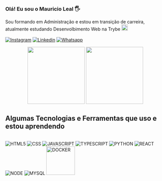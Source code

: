 ### Olá! Eu sou o Mauricio Leal 🖐️<br/>
Sou formando em Administração e estou em transição de carreira, atualmente estudando Desenvolbimento Web na Trybe <img width="20" alt="trybe_logo" src="https://media.licdn.com/dms/image/D4D0BAQHo1GZmhutd4A/company-logo_200_200/0/1664308283764?e=1678924800&v=beta&t=AaNDgo-tOmb6qWbqe6Fbf4Kf9POgjQUbVyU6td_XRfg"/><br/><br>
[![Instagram](https://img.shields.io/badge/Instagram-E4405F?style=for-the-badge&logo=instagram&logoColor=white)](https://www.instagram.com/mauricio.leal)
[![Linkedin](https://img.shields.io/badge/LinkedIn-0077B5?style=for-the-badge&logo=linkedin&logoColor=white)](https://www.linkedin.com/in/mauriciovieiraleal)
[![Whatsapp](https://img.shields.io/badge/WhatsApp-25D366?style=for-the-badge&logo=whatsapp&logoColor=white)](https://wa.me/+5527997352106)

<div align="center">
<img height="180em" src="https://github-readme-stats-sigma-five.vercel.app/api?username=mauvleal&theme=highcontrast&show_icons=true&include_all_commits"/>
<img height="180em" src="https://github-readme-stats-sigma-five.vercel.app/api/top-langs/?username=mauvleal&layout=compact"/>


</div>

## Algumas Tecnologias e Ferramentas que uso e estou aprendendo

<div style="display: inline_block"><br/>
<img alt="HTML5" src="https://img.shields.io/badge/HTML5-E34F26?style=for-the-badge&logo=html5&logoColor=white"/>
<img alt="CSS" src="https://img.shields.io/badge/CSS3-1572B6?style=for-the-badge&logo=css3&logoColor=white"/>
<img alt="JAVASCRIPT" src="https://img.shields.io/badge/JavaScript-F7DF1E?style=for-the-badge&logo=javascript&logoColor=black"/>
<img alt="TYPESCRIPT" src="https://img.shields.io/badge/TypeScript-007ACC?style=for-the-badge&logo=typescript&logoColor=white"/>
<img alt="PYTHON" src="https://img.shields.io/badge/Python-3776AB?style=for-the-badge&logo=python&logoColor=white"/>
<img alt="REACT" src="https://img.shields.io/badge/React-20232A?style=for-the-badge&logo=react&logoColor=61DAFB"/>
<img alt="NODE" src="https://img.shields.io/badge/Node.js-43853D?style=for-the-badge&logo=node.js&logoColor=white"/>
<img alt="MYSQL" src="https://img.shields.io/badge/MySQL-00000F?style=for-the-badge&logo=mysql&logoColor=white"/>
<img width="90" alt="DOCKER" src="https://badgen.net/badge/icon/docker?icon=docker&label"/>

</div><br/>

